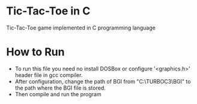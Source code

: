 # Tic-Tac-Toe in C
Tic-Tac-Toe game implemented in C programming language
# How to Run
- To run this file you need no install DOSBox or configure '<graphics.h>' header file in gcc compiler.
- After configuration, change the path of BGI from "C:\\TURBOC3\\BGI" to the path where the BGI file is stored.
- Then compile and run the program
